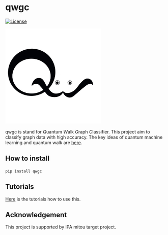 
# qwgc

[![License](https://img.shields.io/badge/License-Apache%202.0-blue.svg)](https://opensource.org/licenses/Apache-2.0)

<img src="./image/qwgc_logo.png" width="300" height="300">

qwgc is stand for *Q*uantum *W*alk *G*raph *C*lassifier.
This project aim to classify graph data with high accuracy.
The key ideas of quantum machine learning and quantum walk are [here]().
<!-- put the link to our web site -->

## How to install

`pip install qwgc`

## Tutorials

[Here](./notebook/tutorial.ipynb) is the tutorials how to use this.

## Acknowledgement

This project is supported by IPA mitou target project.
